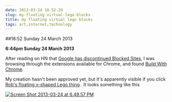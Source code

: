 ```yaml
---
date: 2013-03-24 18:52:29
slug: my-floating-virtual-lego-blocks
title: my floating virtual lego blocks
tags: art,internet,technology
---
```


##18:52 Sunday 24 March 2013

**6:44pm Sunday 24 March 2013**

After reading on HN that [Google has discontinued Blocked Sites](http://support.google.com/websearch/bin/answer.py?hl=en&answer=1210386), I was browsing through the extensions available for Chrome, and found [Build With Chrome](https://chrome.google.com/webstore/detail/build-with-chrome/lbbbhbjeecagnlfgggogfclkdjamoapf).

My creation hasn't been approved yet, but it's apparently visible if you click [Rob's floating v-shaped Lego thing](www.buildwithchrome.com/build/cFId).  It looks something like this

[![Screen Shot 2013-03-24 at 6.49.57 PM](/images/2013/03/Screen-Shot-2013-03-24-at-6.49.57-PM.png)](/images/2013/03/Screen-Shot-2013-03-24-at-6.49.57-PM.png)
